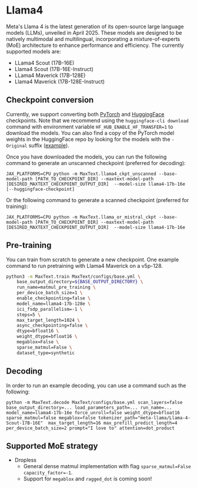 <!--
 Copyright 2025 Google LLC

 Licensed under the Apache License, Version 2.0 (the "License");
 you may not use this file except in compliance with the License.
 You may obtain a copy of the License at

      https://www.apache.org/licenses/LICENSE-2.0

 Unless required by applicable law or agreed to in writing, software
 distributed under the License is distributed on an "AS IS" BASIS,
 WITHOUT WARRANTIES OR CONDITIONS OF ANY KIND, either express or implied.
 See the License for the specific language governing permissions and
 limitations under the License.
 -->

# Llama4

​Meta's Llama 4 is the latest generation of its open-source large language models (LLMs), unveiled in April 2025. These models are designed to be natively multimodal and multilingual, incorporating a mixture-of-experts (MoE) architecture to enhance performance and efficiency.  The currently supported models are:
* LLama4 Scout (17B-16E)
* Llama4 Scout (17B-16E-Instruct)
* LLama4 Maverick (17B-128E)
* Llama4 Maverick (17B-128E-Instruct)


## Checkpoint conversion
Currently, we support converting both [PyTorch](https://www.llama.com/) and [HuggingFace](https://huggingface.co/collections/meta-llama/llama-4-67f0c30d9fe03840bc9d0164) checkpoints.  Note that we recommend using the `huggingface-cli download` command with environment variable
`HF_HUB_ENABLE_HF_TRANSFER=1` to download the models.  You can also find a copy of the PyTorch model weights in the HuggingFace repo by looking
for the models with the `-Original` suffix ([example](https://huggingface.co/meta-llama/Llama-4-Scout-17B-16E-Instruct-Original)).

Once you have downloaded the models, you can run the following command to generate an unscanned checkpoint (preferred for decoding):

```
JAX_PLATFORMS=CPU python -m MaxText.llama4_ckpt_unscanned --base-model-path [PATH_TO_CHECKPOINT_DIR] --maxtext-model-path [DESIRED_MAXTEXT_CHECKPOINT_OUTPUT_DIR]  --model-size llama4-17b-16e [--huggingface-checkpoint]
```

Or the following command to generate a scanned checkpoint (preferred for training):
```
JAX_PLATFORMS=CPU python -m MaxText.llama_or_mistral_ckpt --base-model-path [PATH_TO_CHECKPOINT_DIR] --maxtext-model-path [DESIRED_MAXTEXT_CHECKPOINT_OUTPUT_DIR]  --model-size llama4-17b-16e
```

## Pre-training
You can train from scratch to generate a new checkpoint. One example command to run pretraining with Llama4 Maverick on a v5p-128.

```sh
python3 -m MaxText.train MaxText/configs/base.yml \
    base_output_directory=${BASE_OUTPUT_DIRECTORY} \
    run_name=matmul_pre_training \
    per_device_batch_size=1 \
    enable_checkpointing=false \
    model_name=llama4-17b-128e \
    ici_fsdp_parallelism=-1 \
    steps=5 \
    max_target_length=1024 \
    async_checkpointing=false \
    dtype=bfloat16 \
    weight_dtype=bfloat16 \
    megablox=False \
    sparse_matmul=False \
    dataset_type=synthetic
```


## Decoding
In order to run an example decoding, you can use a command such as the following:

```
python -m MaxText.decode MaxText/configs/base.yml scan_layers=false base_output_directory=... load_parameters_path=... run_name=... model_name=llama4-17b-16e force_unroll=false weight_dtype=bfloat16 sparse_matmul=false megablox=false tokenizer_path="meta-llama/Llama-4-Scout-17B-16E"  max_target_length=16 max_prefill_predict_length=4 per_device_batch_size=2 prompt="I love to" attention=dot_product
```

## Supported MoE strategy
* Dropless
  * General dense matmul implementation with flag `sparse_matmul=False capacity_factor=-1`.
  * Support for `megablox` and `ragged_dot` is coming soon!